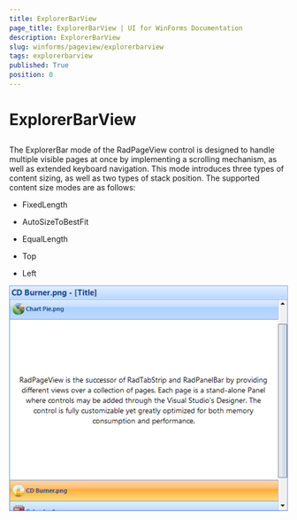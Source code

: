 ```yaml
---
title: ExplorerBarView
page_title: ExplorerBarView | UI for WinForms Documentation
description: ExplorerBarView
slug: winforms/pageview/explorerbarview
tags: explorerbarview
published: True
position: 0
---
```


# ExplorerBarView



## 

The ExplorerBar mode of the RadPageView control is designed to handle multiple visible pages at once by implementing a scrolling mechanism, as well as extended keyboard navigation. This mode introduces three types of content sizing, as well as two types of stack position. The supported content size modes are as follows:

* FixedLength

* AutoSizeToBestFit

* EqualLength

* Top

* Left
 
![pageview-explorerbarview-overview 001](images/pageview-explorerbarview-overview001.png)
